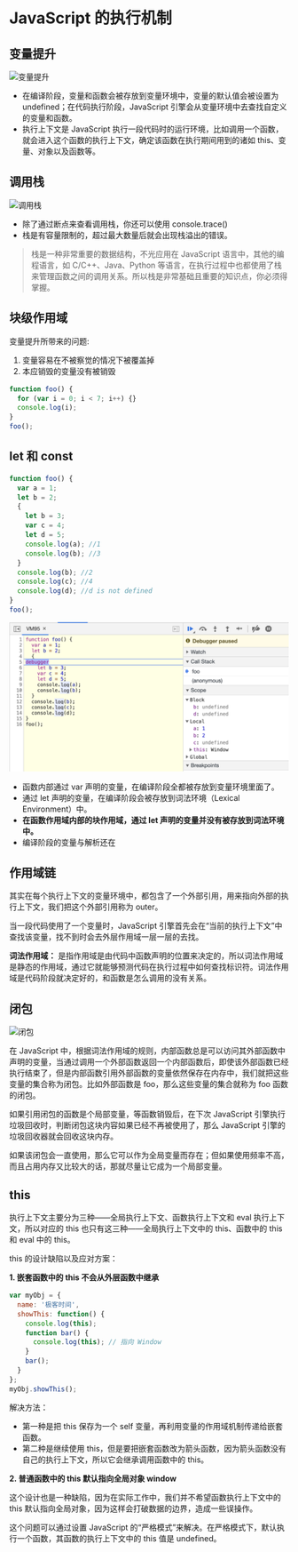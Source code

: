 # JavaScript 的执行机制

## 变量提升

![变量提升](https://static001.geekbang.org/resource/image/ce/d5/cefe564dbff729e735a834fd9e3bd0d5.png)

- 在编译阶段，变量和函数会被存放到变量环境中，变量的默认值会被设置为 undefined；在代码执行阶段，JavaScript 引擎会从变量环境中去查找自定义的变量和函数。
- 执行上下文是 JavaScript 执行一段代码时的运行环境，比如调用一个函数，就会进入这个函数的执行上下文，确定该函数在执行期间用到的诸如 this、变量、对象以及函数等。

## 调用栈

![调用栈](https://static001.geekbang.org/resource/image/cc/37/ccfe41d906040031a7df1e4f1bce5837.png)

- 除了通过断点来查看调用栈，你还可以使用 console.trace()
- 栈是有容量限制的，超过最大数量后就会出现栈溢出的错误。

> 栈是一种非常重要的数据结构，不光应用在 JavaScript 语言中，其他的编程语言，如 C/C++、Java、Python 等语言，在执行过程中也都使用了栈来管理函数之间的调用关系。所以栈是非常基础且重要的知识点，你必须得掌握。

## 块级作用域

变量提升所带来的问题:

1. 变量容易在不被察觉的情况下被覆盖掉
2. 本应销毁的变量没有被销毁

```js
function foo() {
  for (var i = 0; i < 7; i++) {}
  console.log(i);
}
foo();
```

## let 和 const

```js
function foo() {
  var a = 1;
  let b = 2;
  {
    let b = 3;
    var c = 4;
    let d = 5;
    console.log(a); //1
    console.log(b); //3
  }
  console.log(b); //2
  console.log(c); //4
  console.log(d); //d is not defined
}
foo();
```

![词法环境](./imgs/01-bianliangtisheng@2x.png)

- 函数内部通过 var 声明的变量，在编译阶段全都被存放到变量环境里面了。
- 通过 let 声明的变量，在编译阶段会被存放到词法环境（Lexical Environment）中。
- **在函数作用域内部的块作用域，通过 let 声明的变量并没有被存放到词法环境中。**
- 编译阶段的变量与解析还在

## 作用域链

其实在每个执行上下文的变量环境中，都包含了一个外部引用，用来指向外部的执行上下文，我们把这个外部引用称为 outer。

当一段代码使用了一个变量时，JavaScript 引擎首先会在“当前的执行上下文”中查找该变量，找不到时会去外层作用域一层一层的去找。

**词法作用域：** 是指作用域是由代码中函数声明的位置来决定的，所以词法作用域是静态的作用域，通过它就能够预测代码在执行过程中如何查找标识符。词法作用域是代码阶段就决定好的，和函数是怎么调用的没有关系。

## 闭包

![闭包](https://static001.geekbang.org/resource/image/50/46/50e4ba60fc7e420e83b35b95e379b246.png)

在 JavaScript 中，根据词法作用域的规则，内部函数总是可以访问其外部函数中声明的变量，当通过调用一个外部函数返回一个内部函数后，即使该外部函数已经执行结束了，但是内部函数引用外部函数的变量依然保存在内存中，我们就把这些变量的集合称为闭包。比如外部函数是 foo，那么这些变量的集合就称为 foo 函数的闭包。

如果引用闭包的函数是个局部变量，等函数销毁后，在下次 JavaScript 引擎执行垃圾回收时，判断闭包这块内容如果已经不再被使用了，那么 JavaScript 引擎的垃圾回收器就会回收这块内存。

如果该闭包会一直使用，那么它可以作为全局变量而存在；但如果使用频率不高，而且占用内存又比较大的话，那就尽量让它成为一个局部变量。

## this

执行上下文主要分为三种——全局执行上下文、函数执行上下文和 eval 执行上下文，所以对应的 this 也只有这三种——全局执行上下文中的 this、函数中的 this 和 eval 中的 this。

this 的设计缺陷以及应对方案：

**1. 嵌套函数中的 this 不会从外层函数中继承**

```js
var myObj = {
  name: '极客时间',
  showThis: function() {
    console.log(this);
    function bar() {
      console.log(this); // 指向 Window
    }
    bar();
  }
};
myObj.showThis();
```

解决方法：

- 第一种是把 this 保存为一个 self 变量，再利用变量的作用域机制传递给嵌套函数。
- 第二种是继续使用 this，但是要把嵌套函数改为箭头函数，因为箭头函数没有自己的执行上下文，所以它会继承调用函数中的 this。

**2. 普通函数中的 this 默认指向全局对象 window**

这个设计也是一种缺陷，因为在实际工作中，我们并不希望函数执行上下文中的 this 默认指向全局对象，因为这样会打破数据的边界，造成一些误操作。

这个问题可以通过设置 JavaScript 的“严格模式”来解决。在严格模式下，默认执行一个函数，其函数的执行上下文中的 this 值是 undefined。
